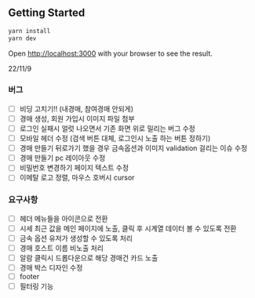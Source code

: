 ## Getting Started

```bash
yarn install
yarn dev
```

Open [http://localhost:3000](http://localhost:3000) with your browser to see the result.

22/11/9

### 버그

- [ ] 비딩 고치기!! (내경매, 참여경매 안되게)
- [ ] 경매 생성, 회원 가입시 이미지 파일 첨부
- [ ] 로그인 실패시 얼럿 나오면서 기존 화면 위로 밀리는 버그 수정
- [ ] 모바일 헤더 수정 (검색 버튼 대체, 로그인시 노출 하는 버튼 정하기)
- [ ] 경매 만들기 뒤로가기 했을 경우 금속옵션과 이미지 validation 걸리는 이슈 수정
- [ ] 경매 만들기 pc 레이아웃 수정
- [ ] 비밀번호 변경하기 페이지 텍스트 수정
- [ ] 이메탈 로고 정렬, 마우스 호버시 cursor

### 요구사항

- [ ] 헤더 메뉴들을 아이콘으로 전환
- [ ] 시세 최근 값을 메인 페이지에 노출, 클릭 후 시계열 데이터 볼 수 있도록 전환
- [ ] 금속 옵션 유저가 생성할 수 있도록 처리
- [ ] 경매 호스트 이름 비노출 처리
- [ ] 알람 클릭시 드롭다운으로 해당 경매건 카드 노출
- [ ] 경매 박스 디자인 수정
- [ ] footer
- [ ] 필터링 기능
